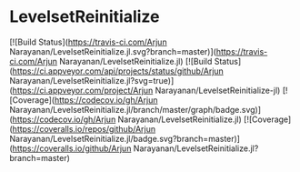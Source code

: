 # LevelsetReinitialize

[![Build Status](https://travis-ci.com/Arjun Narayanan/LevelsetReinitialize.jl.svg?branch=master)](https://travis-ci.com/Arjun Narayanan/LevelsetReinitialize.jl)
[![Build Status](https://ci.appveyor.com/api/projects/status/github/Arjun Narayanan/LevelsetReinitialize.jl?svg=true)](https://ci.appveyor.com/project/Arjun Narayanan/LevelsetReinitialize-jl)
[![Coverage](https://codecov.io/gh/Arjun Narayanan/LevelsetReinitialize.jl/branch/master/graph/badge.svg)](https://codecov.io/gh/Arjun Narayanan/LevelsetReinitialize.jl)
[![Coverage](https://coveralls.io/repos/github/Arjun Narayanan/LevelsetReinitialize.jl/badge.svg?branch=master)](https://coveralls.io/github/Arjun Narayanan/LevelsetReinitialize.jl?branch=master)
